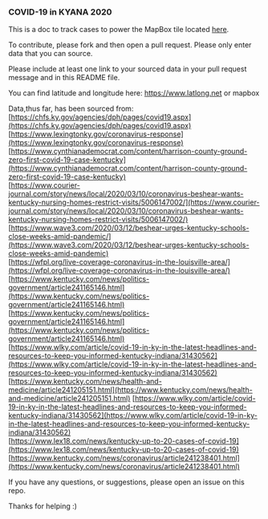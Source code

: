 ###  COVID-19 in KYANA 2020  

This is a doc to track cases to power the MapBox tile located [here](https://api.mapbox.com/styles/v1/civicdataally/ck7mjpne200cv1ilhrqh4vmn1.html?fresh=true&title=view&access_token=pk.eyJ1IjoiY2l2aWNkYXRhYWxseSIsImEiOiI2ZGJjZTIyN2FjODA1MWUwNTM2NGVkMDJkOTg1ZGEzMiJ9.knVrcTIOM6xUxCOqtyFcaw).  

To contribute, please fork and then open a pull request. Please only enter data that you can source.  

Please include at least one link to your sourced data in your pull request message and in this README file.  

You can find latitude and longitude here: https://www.latlong.net or mapbox  

Data,thus far, has been sourced from:
    [https://chfs.ky.gov/agencies/dph/pages/covid19.aspx](https://chfs.ky.gov/agencies/dph/pages/covid19.aspx)
    [https://www.lexingtonky.gov/coronavirus-response](https://www.lexingtonky.gov/coronavirus-response)  
    [https://www.cynthianademocrat.com/content/harrison-county-ground-zero-first-covid-19-case-kentucky](https://www.cynthianademocrat.com/content/harrison-county-ground-zero-first-covid-19-case-kentucky)  
    [https://www.courier-journal.com/story/news/local/2020/03/10/coronavirus-beshear-wants-kentucky-nursing-homes-restrict-visits/5006147002/](https://www.courier-journal.com/story/news/local/2020/03/10/coronavirus-beshear-wants-kentucky-nursing-homes-restrict-visits/5006147002/)
    [https://www.wave3.com/2020/03/12/beshear-urges-kentucky-schools-close-weeks-amid-pandemic/](https://www.wave3.com/2020/03/12/beshear-urges-kentucky-schools-close-weeks-amid-pandemic)   
    [https://wfpl.org/live-coverage-coronavirus-in-the-louisville-area/](https://wfpl.org/live-coverage-coronavirus-in-the-louisville-area/)    
    [https://www.kentucky.com/news/politics-government/article241165146.html](https://www.kentucky.com/news/politics-government/article241165146.html)  
    [https://www.kentucky.com/news/politics-government/article241165146.html](https://www.kentucky.com/news/politics-government/article241165146.html)  
    [https://www.wlky.com/article/covid-19-in-ky-in-the-latest-headlines-and-resources-to-keep-you-informed-kentucky-indiana/31430562](https://www.wlky.com/article/covid-19-in-ky-in-the-latest-headlines-and-resources-to-keep-you-informed-kentucky-indiana/31430562)  
    [https://www.kentucky.com/news/health-and-medicine/article241205151.html](https://www.kentucky.com/news/health-and-medicine/article241205151.html)
    [https://www.wlky.com/article/covid-19-in-ky-in-the-latest-headlines-and-resources-to-keep-you-informed-kentucky-indiana/31430562](https://www.wlky.com/article/covid-19-in-ky-in-the-latest-headlines-and-resources-to-keep-you-informed-kentucky-indiana/31430562)  
    [https://www.lex18.com/news/kentucky-up-to-20-cases-of-covid-19](https://www.lex18.com/news/kentucky-up-to-20-cases-of-covid-19)  
    [https://www.kentucky.com/news/coronavirus/article241238401.html](https://www.kentucky.com/news/coronavirus/article241238401.html)  

If you have any questions, or suggestions, please open an issue on this repo.  

Thanks for helping :)  
